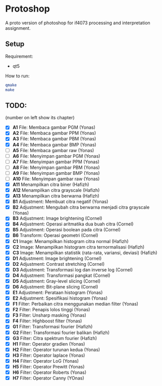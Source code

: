 # Protoshop

A proto version of photoshop for if4073 processing and interpretation assignment.

## Setup

Requirement:

- qt5

How to run:

```bash
qmake
make
```

## TODO:

(number on left show its chapter)

- [X] **A1** File: Membaca gambar PGM (Yonas)
- [X] **A2** File: Membaca gambar PPM (Yonas)
- [X] **A3** File: Membaca gambar PBM (Yonas)
- [X] **A4** File: Membaca gambar BMP (Yonas)
- [ ] **A5** File: Membaca gambar raw (Yonas)
- [ ] **A6** File: Menyimpan gambar PGM (Yonas)
- [ ] **A7** File: Menyimpan gambar PPM (Yonas)
- [ ] **A8** File: Menyimpan gambar PBM (Yonas)
- [ ] **A9** File: Menyimpan gambar BMP (Yonas)
- [ ] **A10** File: Menyimpan gambar raw (Yonas)
- [X] **A11** Menampilkan citra biner (Hafizh)
- [X] **A12** Menampilkan citra grayscale (Hafizh)
- [X] **A13** Menampilkan citra berwarna (Hafizh)
- [X] **B1** Adjustment: Membuat citra negatif (Yonas)
- [X] **B2** Adjustment: Mengubah citra berwarna menjadi citra grayscale (Yonas)
- [X] **B3** Adjustment: Image brightening (Cornel)
- [X] **B4** Adjustment: Operasi aritmatika dua buah citra (Cornel)
- [X] **B5** Adjustment: Operasi boolean pada citra (Cornel)
- [X] **B6** Transform: Operasi geometri (Cornel)
- [X] **C1** Image: Menampilkan histogram citra normal (Hafizh)
- [X] **C2** Image: Menampilkan histogram citra ternormalisasi (Hafizh)
- [X] **C3** Image: Menampilkan statistik (rata-rata, variansi, deviasi) (Hafizh)
- [X] **D1** Adjustment: Image brightening (Cornel)
- [X] **D2** Adjustment: Contrast stretching (Cornel)
- [X] **D3** Adjustment: Transformasi log dan inverse log (Cornel)
- [X] **D4** Adjustment: Transformasi pangkat (Cornel)
- [X] **D5** Adjustment: Gray-level slicing (Cornel)
- [X] **D6** Adjustment: Bit-plane slicing (Cornel)
- [X] **E1** Adjustment: Perataan histogram (Yonas)
- [X] **E2** Adjustment: Spesifikasi histogram (Yonas)
- [X] **F1** Filter: Perbaikan citra menggunakan median filter (Yonas)
- [X] **F2** Filter: Penapis lolos tinggi (Yonas)
- [X] **F3** Filter: Unsharp masking (Yonas)
- [X] **F4** Filter: Highboost filter (Yonas)
- [X] **G1** Filter: Transformasi fourier (Hafizh)
- [X] **G2** Filter: Transformasi fourier balikan (Hafizh)
- [X] **G3** Filter: Citra spektrum fourier (Hafizh)
- [X] **H1** Filter: Operator gradien (Yonas)
- [X] **H2** Filter: Operator turunan kedua (Yonas)
- [X] **H3** Filter: Operator laplace (Yonas)
- [X] **H4** Filter: Operator LoG (Yonas)
- [X] **H5** Filter: Operator Prewitt (Yonas)
- [X] **H6** Filter: Operator Roberts (Yonas)
- [X] **H7** Filter: Operator Canny (YOnas)
